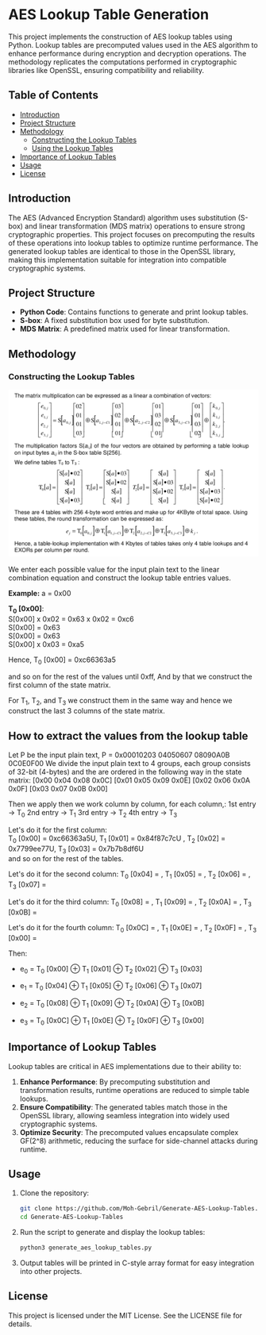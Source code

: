 # AES Lookup Table Generation

This project implements the construction of AES lookup tables using Python. Lookup tables are precomputed values used in the AES algorithm to enhance performance during encryption and decryption operations. The methodology replicates the computations performed in cryptographic libraries like OpenSSL, ensuring compatibility and reliability.

## Table of Contents

- [Introduction](#introduction)
- [Project Structure](#project-structure)
- [Methodology](#methodology)
  - [Constructing the Lookup Tables](#constructing-the-lookup-tables)
  - [Using the Lookup Tables](#using-the-lookup-tables)
- [Importance of Lookup Tables](#importance-of-lookup-tables)
- [Usage](#usage)
- [License](#license)

## Introduction

The AES (Advanced Encryption Standard) algorithm uses substitution (S-box) and linear transformation (MDS matrix) operations to ensure strong cryptographic properties. This project focuses on precomputing the results of these operations into lookup tables to optimize runtime performance. The generated lookup tables are identical to those in the OpenSSL library, making this implementation suitable for integration into compatible cryptographic systems.

## Project Structure

- **Python Code**: Contains functions to generate and print lookup tables.
- **S-box**: A fixed substitution box used for byte substitution.
- **MDS Matrix**: A predefined matrix used for linear transformation.

## Methodology

### Constructing the Lookup Tables

![Constructing the Lookup Tables and Extracting the values from the lookup table](resources/image.png)

We enter each possible value for the input plain text to the linear combination equation and construct the lookup table entries values.

**Example:** a = 0x00

**T<sub>0</sub> [0x00]**: <br>
    S[0x00] x 0x02 = 0x63 x 0x02 = 0xc6 <br>
    S[0x00] = 0x63 <br>
    S[0x00] = 0x63 <br>
    S[0x00] x 0x03 = 0xa5

Hence, T<sub>0</sub> [0x00] = 0xc66363a5

and so on for the rest of the values until 0xff, And by that we construct the first column of the state matrix.

For T<sub>1</sub>, T<sub>2</sub>, and T<sub>3</sub> we construct them in the same way and hence we construct the last 3 columns of the state matrix.

## How to extract the values from the lookup table

Let P be the input plain text, P = 0x00010203 04050607 08090A0B 0C0E0F00
We divide the input plain text to 4 groups, each group consists of 32-bit (4-bytes) and the are ordered in the following way in the state matrix:
[0x00 0x04 0x08 0x0C]
[0x01 0x05 0x09 0x0E]
[0x02 0x06 0x0A 0x0F]
[0x03 0x07 0x0B 0x00]

Then we apply then we work column by column, for each column,:
1st entry -> T<sub>0</sub>
2nd entry -> T<sub>1</sub>
3rd entry -> T<sub>2</sub>
4th entry -> T<sub>3</sub>

Let's do it for the first column: <br>
T<sub>0</sub> [0x00] = 0xc66363a5U, T<sub>1</sub> [0x01] = 0x84f87c7cU , T<sub>2</sub> [0x02] = 0x7799ee77U, T<sub>3</sub> [0x03] = 0x7b7b8df6U <br>
and so on for the rest of the tables. <br>

Let's do it for the second column: T<sub>0</sub> [0x04] = , T<sub>1</sub> [0x05] = , T<sub>2</sub> [0x06] = , T<sub>3</sub> [0x07] =  <br>

Let's do it for the third column: T<sub>0</sub> [0x08] = , T<sub>1</sub> [0x09] = , T<sub>2</sub> [0x0A] = , T<sub>3</sub> [0x0B] =  <br>

Let's do it for the fourth column: T<sub>0</sub> [0x0C] = , T<sub>1</sub> [0x0E] = , T<sub>2</sub> [0x0F] = , T<sub>3</sub> [0x00] = <br>

Then:
- e<sub>0</sub> = T<sub>0</sub> [0x00] ⊕ T<sub>1</sub> [0x01] ⊕ T<sub>2</sub> [0x02] ⊕ T<sub>3</sub> [0x03]

- e<sub>1</sub> = T<sub>0</sub> [0x04] ⊕ T<sub>1</sub> [0x05] ⊕ T<sub>2</sub> [0x06] ⊕ T<sub>3</sub> [0x07]

- e<sub>2</sub> = T<sub>0</sub> [0x08] ⊕ T<sub>1</sub> [0x09] ⊕ T<sub>2</sub> [0x0A] ⊕ T<sub>3</sub> [0x0B]

- e<sub>3</sub> = T<sub>0</sub> [0x0C] ⊕ T<sub>1</sub> [0x0E] ⊕ T<sub>2</sub> [0x0F] ⊕ T<sub>3</sub> [0x00]

## Importance of Lookup Tables

Lookup tables are critical in AES implementations due to their ability to:

1. **Enhance Performance**: By precomputing substitution and transformation results, runtime operations are reduced to simple table lookups.
2. **Ensure Compatibility**: The generated tables match those in the OpenSSL library, allowing seamless integration into widely used cryptographic systems.
3. **Optimize Security**: The precomputed values encapsulate complex GF(2^8) arithmetic, reducing the surface for side-channel attacks during runtime.

## Usage

1. Clone the repository:

   ```bash
   git clone https://github.com/Moh-Gebril/Generate-AES-Lookup-Tables.git
   cd Generate-AES-Lookup-Tables
   ```

2. Run the script to generate and display the lookup tables:

   ```bash
   python3 generate_aes_lookup_tables.py
   ```

3. Output tables will be printed in C-style array format for easy integration into other projects.

## License

This project is licensed under the MIT License. See the LICENSE file for details.
